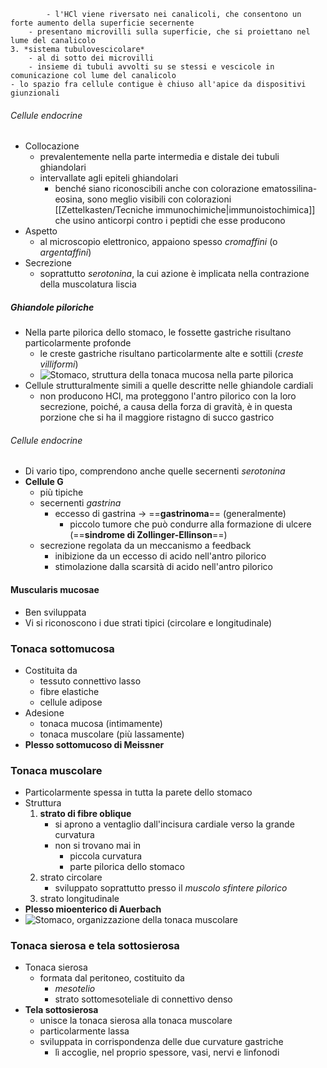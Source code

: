 
			- l'HCl viene riversato nei canalicoli, che consentono un forte aumento della superficie secernente
		- presentano microvilli sulla superficie, che si proiettano nel lume del canalicolo
	3. *sistema tubulovescicolare*
		- al di sotto dei microvilli
		- insieme di tubuli avvolti su se stessi e vescicole in comunicazione col lume del canalicolo
	- lo spazio fra cellule contigue è chiuso all'apice da dispositivi giunzionali
###### Cellule endocrine
- Collocazione
	- prevalentemente nella parte intermedia e distale dei tubuli ghiandolari
	- intervallate agli epiteli ghiandolari
		- benché siano riconoscibili anche con colorazione ematossilina-eosina, sono meglio visibili con colorazioni [[Zettelkasten/Tecniche immunochimiche|immunoistochimica]] che usino anticorpi contro i peptidi che esse producono
- Aspetto
	- al microscopio elettronico, appaiono spesso *cromaffini* (o *argentaffini*)
- Secrezione
	- soprattutto *serotonina*, la cui azione è implicata nella contrazione della muscolatura liscia
##### Ghiandole piloriche
- Nella parte pilorica dello stomaco, le fossette gastriche risultano particolarmente profonde
	- le creste gastriche risultano particolarmente alte e sottili (*creste villiformi*)
	- ![Stomaco, struttura della tonaca mucosa nella parte pilorica](https://i.imgur.com/1ei24Se.jpg)
- Cellule strutturalmente simili a quelle descritte nelle ghiandole cardiali
	- non producono HCl, ma proteggono l'antro pilorico con la loro secrezione, poiché, a causa della forza di gravità, è in questa porzione che si ha il maggiore ristagno di succo gastrico
###### Cellule endocrine
- Di vario tipo, comprendono anche quelle secernenti *serotonina*
- **Cellule G**
	- più tipiche
	-  secernenti *gastrina*
		- eccesso di gastrina → ==**gastrinoma**== (generalmente)
			- piccolo tumore che può condurre alla formazione di ulcere (==**sindrome di Zollinger-Ellinson**==)
	- secrezione regolata da un meccanismo a feedback
		- inibizione da un eccesso di acido nell'antro pilorico
		- stimolazione dalla scarsità di acido nell'antro pilorico
#### Muscularis mucosae
- Ben sviluppata
- Vi si riconoscono i due strati tipici (circolare e longitudinale)
### Tonaca sottomucosa
- Costituita da
	- tessuto connettivo lasso
	- fibre elastiche
	- cellule adipose
- Adesione
	- tonaca mucosa (intimamente)
	- tonaca muscolare (più lassamente)
- **Plesso sottomucoso di Meissner**
### Tonaca muscolare
- Particolarmente spessa in tutta la parete dello stomaco
- Struttura
	1. **strato di fibre oblique**
		- si aprono a ventaglio dall'incisura cardiale verso la grande curvatura
		- non si trovano mai in
			- piccola curvatura
			- parte pilorica dello stomaco
	2. strato circolare
		- sviluppato soprattutto presso il *muscolo sfintere pilorico*
	3. strato longitudinale
- **Plesso mioenterico di Auerbach**
- ![Stomaco, organizzazione della tonaca muscolare](https://i.imgur.com/S6NU5QS.png)
### Tonaca sierosa e tela sottosierosa
- Tonaca sierosa
	- formata dal peritoneo, costituito da
		- *mesotelio*
		- strato sottomesoteliale di connettivo denso
- **Tela sottosierosa**
	- unisce la tonaca sierosa alla tonaca muscolare
	- particolarmente lassa
	- sviluppata in corrispondenza delle due curvature gastriche
		- lì accoglie, nel proprio spessore, vasi, nervi e linfonodi


